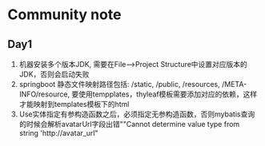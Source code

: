 # Community note

## Day1
1. 机器安装多个版本JDK, 需要在File-->Project Structure中设置对应版本的JDK，否则会启动失败
2. springboot 静态文件映射路径包括: /static, /public, /resources, /META-INFO/resource,
要使用tempplates，thyleaf模板需要添加对应的依赖，这样才能映射到templates模板下的html 
3. Use实体指定有参构造函数之后，必须指定无参构造函数，否则mybatis查询的时候会解析avatarUrl字段出错""Cannot determine value type from string 'http://avatar_url"
